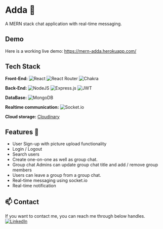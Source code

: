 
# Adda :speech_balloon:

A MERN stack chat application with real-time messaging.





## Demo

Here is a working live demo: https://mern-adda.herokuapp.com/


## Tech Stack

**Front-End:** 
![React](https://img.shields.io/badge/react-%2320232a.svg?style=for-the-badge&logo=react&logoColor=%2361DAFB) ![React Router](https://img.shields.io/badge/React_Router-CA4245?style=for-the-badge&logo=react-router&logoColor=white) ![Chakra](https://img.shields.io/badge/chakra-%234ED1C5.svg?style=for-the-badge&logo=chakraui&logoColor=white)

**Back-End:**
![NodeJS](https://img.shields.io/badge/node.js-6DA55F?style=for-the-badge&logo=node.js&logoColor=white) ![Express.js](https://img.shields.io/badge/express.js-%23404d59.svg?style=for-the-badge&logo=express&logoColor=%2361DAFB) ![JWT](https://img.shields.io/badge/JWT-black?style=for-the-badge&logo=JSON%20web%20tokens)

**DataBase:**
![MongoDB](https://img.shields.io/badge/MongoDB-%234ea94b.svg?style=for-the-badge&logo=mongodb&logoColor=white)

**Realtime communication:**
![Socket.io](https://img.shields.io/badge/Socket.io-black?style=for-the-badge&logo=socket.io&badgeColor=010101)

**Cloud storage:**
[Cloudinary](https://cloudinary.com/)
## Features :rocket:

- User Sign-up with picture upload functionality
- Login / Logout
- Search users
- Create one-on-one as well as group chat.
- Group chat Admins can update group chat title and add / remove group members
- Users can leave a group from a group chat.
- Real-time messaging using socket.io
- Real-time notification 



## :mailbox: Contact
If you want to contact me, you can reach me through below handles.\
[![LinkedIn](https://img.shields.io/badge/linkedin-%230077B5.svg?style=for-the-badge&logo=linkedin&logoColor=white)](https://www.linkedin.com/in/madhurjya-saha-32476421a/)

